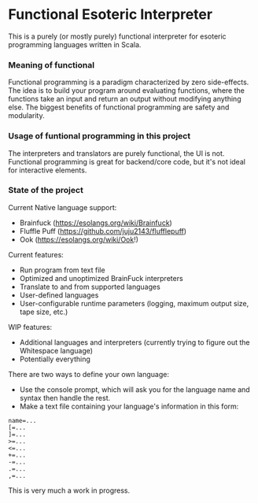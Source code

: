 # Functional Esoteric Interpreter

This is a purely (or mostly purely) functional interpreter for esoteric programming languages written in Scala.

### Meaning of functional
Functional programming is a paradigm characterized by zero side-effects. The idea is to build your program around evaluating functions, where the functions take an input and return an output without modifying anything else. The biggest benefits of functional programming are safety and modularity.

### Usage of funtional programming in this project
The interpreters and translators are purely functional, the UI is not. Functional programming is great for backend/core code, but it's not ideal for interactive elements.

### State of the project
Current Native language support:
* Brainfuck (https://esolangs.org/wiki/Brainfuck)
* Fluffle Puff (https://github.com/juju2143/flufflepuff)
* Ook (https://esolangs.org/wiki/Ook!)

Current features:
* Run program from text file
* Optimized and unoptimized BrainFuck interpreters
* Translate to and from supported languages
* User-defined languages
* User-configurable runtime parameters (logging, maximum output size, tape size, etc.)

WIP features:
* Additional languages and interpreters (currently trying to figure out the Whitespace language)
* Potentially everything

There are two ways to define your own language:
* Use the console prompt, which will ask you for the language name and syntax then handle the rest.
* Make a text file containing your language's information in this form:
```
name=...
[=...
]=...
>=...
<=...
+=...
-=...
.=...
,=...
```

This is very much a work in progress.
